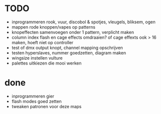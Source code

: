 # TODO

- inprogrammeren rook, vuur, discobol & spotjes, vleugels, bliksem, ogen
- mappen rode knoppen/vapes op patterns
- knopeffecten samenvoegen onder 1 pattern, verplicht maken
- column index flash en cage effects omdraaien? of cage effexts ook > 16 maken, hoeft niet op controller
- test of dmx output knopt, channel mapping opschrijven
- testen hyperslaves, nummer goedzetten, diagram maken
- wingsize instellen vulture
- palettes uitkiezen die mooi werken

# done
- inprogrammeren gier
- flash modes goed zetten
- tweaken patronen voor deze maps